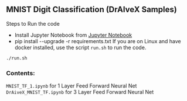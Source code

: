 ## MNIST Digit Classification (DrAIveX Samples)
Steps to Run the code
* Install Jupyter Notebook from [Jupyter Notebook](https://www.jupyter.org/install)
* pip install --upgrade -r requirements.txt
If you are on Linux and have docker installed,
use the script `run.sh` to run the code.
```sh
./run.sh
```
### Contents:
`MNIST_TF_1.ipynb` for 1 Layer Feed Forward Neural Net
`DrAiveX_MNIST_TF.ipynb` for 3 Layer Feed Forward Neural Net
